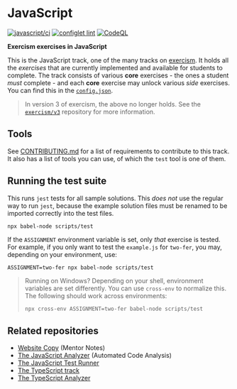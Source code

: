 # JavaScript
[![javascript/ci](https://github.com/exercism/javascript/workflows/exercism/javascript%20ci/badge.svg)](https://github.com/exercism/javascript/actions?query=workflow%3A%22exercism%2Fjavascript+ci%22) [![configlet lint](https://github.com/exercism/javascript/workflows/exercism/configlet%20lint/badge.svg)](https://github.com/exercism/javascript/actions?query=workflow%3A%22exercism%2Fconfiglet+lint%22) [![CodeQL](https://github.com/exercism/javascript/workflows/CodeQL/badge.svg)](https://github.com/exercism/javascript/actions?query=workflow%3ACodeQL)

**Exercism exercises in JavaScript**

This is the JavaScript track, one of the many tracks on [exercism][web-exercism]. It holds all the _exercises_ that are currently implemented and available for students to complete. The track consists of various **core** exercises - the ones a student _must_ complete - and each **core** exercise may unlock various _side_ exercises. You can find this in the [`config.json`][file-config].

> In version 3 of exercism, the above no longer holds. See the [`exercism/v3`][git-v3] repository for more information.

## Tools

See [CONTRIBUTING.md][file-contributing] for a list of requirements to
contribute to this track. It also has a list of tools you can use, of which the
`test` tool is one of them.

## Running the test suite

This runs `jest` tests for all sample solutions. This *does not* use the regular way to run `jest`, because the example solution files must be renamed to be imported correctly into the test files.

```shell
npx babel-node scripts/test
```

If the `ASSIGNMENT` environment variable is set, only _that_ exercise is tested. For example, if you only want to test the `example.js` for `two-fer`, you may, depending on your environment, use:

```shell
ASSIGNMENT=two-fer npx babel-node scripts/test
```

> Running on Windows? Depending on your shell, environment variables are set differently. You can use `cross-env` to normalize this. The following should work across environments:
>
> ```bash
> npx cross-env ASSIGNMENT=two-fer babel-node scripts/test
> ```

## Related repositories

* [Website Copy][git-website-copy] (Mentor Notes)
* [The JavaScript Analyzer][git-javascript-analyzer] (Automated Code Analysis)
* [The JavaScript Test Runner][git-javascript-test-runner]
* [The TypeScript track][git-typescript]
* [The TypeScript Analyzer][git-typescript-analyzer]

[web-exercism]: https://exercism.io
[git-configlet]: https://github.com/exercism/docs/blob/master/language-tracks/configuration/configlet.md
[bin-fetch-configlet]: https://github.com/exercism/javascript/blob/master/bin/fetch-configlet
[file-config]: https://github.com/exercism/javascript/blob/master/config.json
[file-contributing]: https://github.com/exercism/javascript/blob/master/CONTRIBUTING.md

[git-javascript]: https://github.com/exercism/javascript
[git-javascript-analyzer]: https://github.com/exercism/javascript-analyzer
[git-javascript-test-runner]: https://github.com/exercism/javascript-test-runner
[git-typescript]: https://github.com/exercism/typescript/
[git-typescript-analyzer]: https://github.com/exercism/typescript-analyzer
[git-v3]: https://github.com/exercism/v3
[git-website-copy]: https://github.com/exercism/website-copy
